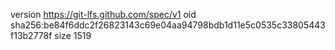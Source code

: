version https://git-lfs.github.com/spec/v1
oid sha256:be84f6ddc2f26823143c69e04aa94798bdb1d11e5c0535c33805443f13b2778f
size 1519

